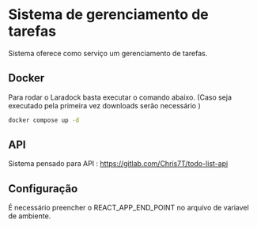 # Sistema de gerenciamento de tarefas

Sistema oferece como serviço um gerenciamento de tarefas.

## Docker


Para rodar o Laradock basta executar o comando abaixo. (Caso seja executado pela primeira vez downloads serão necessário )
```bash
docker compose up -d
```

## API

Sistema pensado para API : https://gitlab.com/Chris7T/todo-list-api


## Configuração

É necessário preencher o REACT_APP_END_POINT no arquivo de variavel de ambiente. 
